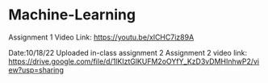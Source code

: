 # Machine-Learning


Assignment 1 Video Link:
https://youtu.be/xlCHC7iz89A

Date:10/18/22
Uploaded in-class assignment 2
Assignment 2 video link:
https://drive.google.com/file/d/1lKIztGlKUFM2oOYfY_KzD3vDMHInhwP2/view?usp=sharing
